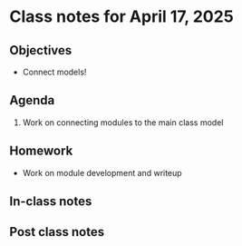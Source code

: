 # Class notes for April 17, 2025

## Objectives
- Connect models!

## Agenda
1. Work on connecting modules to the main class model

## Homework
- Work on module development and writeup

## In-class notes

## Post class notes
